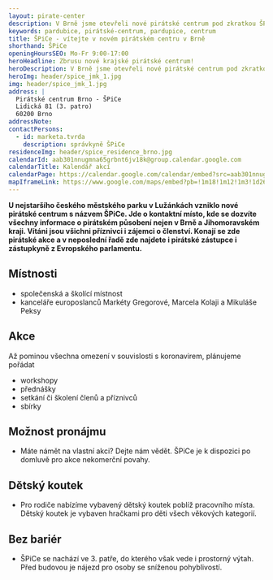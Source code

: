 ```yaml
---
layout: pirate-center
description: V Brně jsme otevřeli nové pirátské centrum pod zkratkou ŠPiCe. Centrum nabídne akce všeho druhu, cowork a dětský koutek.
keywords: pardubice, pirátské-centrum, pardupice, centrum
title: ŠPiCe - vítejte v novém pirátském centru v Brně
shorthand: ŠPiCe
openingHoursSEO: Mo-Fr 9:00-17:00
heroHeadline: Zbrusu nové krajské pirátské centrum!
heroDescription: V Brně jsme otevřeli nové pirátské centrum pod zkratkou ŠPiCe.
heroImg: header/spice_jmk_1.jpg
img: header/spice_jmk_1.jpg
address: |
  Pirátské centrum Brno - ŠPiCe
  Lidická 81 (3. patro)
  60200 Brno
addressNote:
contactPersons:
  - id: marketa.tvrda
    description: správkyně ŠPiCe
residenceImg: header/spice_residence_brno.jpg
calendarId: aab301nnugmna65grbnt6jv18k@group.calendar.google.com
calendarTitle: Kalendář akcí
calendarPage: https://calendar.google.com/calendar/embed?src=aab301nnugmna65grbnt6jv18k%40group.calendar.google.com&ctz=Europe%2FPrague
mapIframeLink: https://www.google.com/maps/embed?pb=!1m18!1m12!1m3!1d2606.652223128082!2d16.602135678777746!3d49.20715664427058!2m3!1f0!2f0!3f0!3m2!1i1024!2i768!4f13.1!3m3!1m2!1s0x47129469d89006e1%3A0x1f3fd82016dcb4b0!2sLidick%C3%A1%2081%2C%20602%2000%20Brno-st%C5%99ed!5e0!3m2!1sen!2scz!4v1617122554744!5m2!1sen!2scz
---
```


**U nejstaršího českého městského parku v Lužánkách vzniklo nové pirátské centrum s názvem ŠPiCe. Jde o kontaktní místo, kde se dozvíte všechny informace o pirátském působení nejen v Brně a Jihomoravském kraji. Vítáni jsou všichni příznivci i zájemci o členství. Konají se zde pirátské akce a v neposlední řadě zde najdete i pirátské zástupce i zástupkyně z Evropského parlamentu.**

## Místnosti

- společenská a školící místnost
- kanceláře europoslanců Markéty Gregorové, Marcela Kolaji a Mikuláše Peksy

## Akce

Až pominou všechna omezení v souvislosti s koronavirem, plánujeme pořádat

- workshopy
- přednášky
- setkání či školení členů a příznivců
- sbírky

## Možnost pronájmu

- Máte námět na vlastní akci? Dejte nám vědět. ŠPiCe je k dispozici po domluvě pro akce nekomerční povahy.

## Dětský koutek

- Pro rodiče nabízíme vybavený dětský koutek poblíž pracovního místa. Dětský koutek je vybaven hračkami pro děti všech věkových kategorií.

## Bez bariér

- ŠPiCe se nachází ve 3. patře, do kterého však vede i prostorný výtah. Před budovou je nájezd pro osoby se sníženou pohyblivostí.
